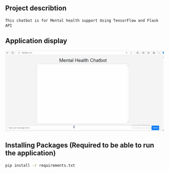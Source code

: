 ## Project describtion
    This chatbot is for Mental health support Using TensorFlow and Flask API

## Application display
![Chatbot video](https://raw.githubusercontent.com/NohaGhattas/Mental-Health-chatbot/main/output%20src/Chatbot%20Run.gif)


## Installing Packages  (Required to be able to run the application)
```bash
pip install -r requirements.txt
```